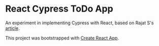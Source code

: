 # React Cypress ToDo App

An experiment in implementing Cypress with React, based on Rajat S's [article](https://blog.bitsrc.io/testing-react-apps-with-cypress-658bc482678).

This project was bootstrapped with [Create React App](https://github.com/facebook/create-react-app).
